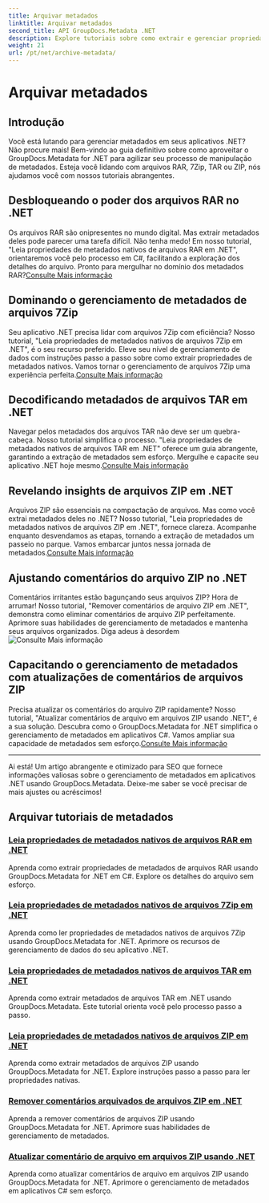 ```yaml
---
title: Arquivar metadados
linktitle: Arquivar metadados
second_title: API GroupDocs.Metadata .NET
description: Explore tutoriais sobre como extrair e gerenciar propriedades de metadados de vários formatos de arquivo, como RAR, 7Zip, TAR e ZIP, usando GroupDocs.Metadata for .NET.
weight: 21
url: /pt/net/archive-metadata/
---
```


# Arquivar metadados


## Introdução

Você está lutando para gerenciar metadados em seus aplicativos .NET? Não procure mais! Bem-vindo ao guia definitivo sobre como aproveitar o GroupDocs.Metadata for .NET para agilizar seu processo de manipulação de metadados. Esteja você lidando com arquivos RAR, 7Zip, TAR ou ZIP, nós ajudamos você com nossos tutoriais abrangentes.

## Desbloqueando o poder dos arquivos RAR no .NET

 Os arquivos RAR são onipresentes no mundo digital. Mas extrair metadados deles pode parecer uma tarefa difícil. Não tenha medo! Em nosso tutorial, "Leia propriedades de metadados nativos de arquivos RAR em .NET", orientaremos você pelo processo em C#, facilitando a exploração dos detalhes do arquivo. Pronto para mergulhar no domínio dos metadados RAR?[Consulte Mais informação](./read-native-metadata-rar-archives/)

## Dominando o gerenciamento de metadados de arquivos 7Zip

Seu aplicativo .NET precisa lidar com arquivos 7Zip com eficiência? Nosso tutorial, "Leia propriedades de metadados nativos de arquivos 7Zip em .NET", é o seu recurso preferido. Eleve seu nível de gerenciamento de dados com instruções passo a passo sobre como extrair propriedades de metadados nativos. Vamos tornar o gerenciamento de arquivos 7Zip uma experiência perfeita.[Consulte Mais informação](./read-native-metadata-7zip-archives/)

## Decodificando metadados de arquivos TAR em .NET

 Navegar pelos metadados dos arquivos TAR não deve ser um quebra-cabeça. Nosso tutorial simplifica o processo. "Leia propriedades de metadados nativos de arquivos TAR em .NET" oferece um guia abrangente, garantindo a extração de metadados sem esforço. Mergulhe e capacite seu aplicativo .NET hoje mesmo.[Consulte Mais informação](./read-native-metadata-tar-archives/)

## Revelando insights de arquivos ZIP em .NET

Arquivos ZIP são essenciais na compactação de arquivos. Mas como você extrai metadados deles no .NET? Nosso tutorial, "Leia propriedades de metadados nativos de arquivos ZIP em .NET", fornece clareza. Acompanhe enquanto desvendamos as etapas, tornando a extração de metadados um passeio no parque. Vamos embarcar juntos nessa jornada de metadados.[Consulte Mais informação](./read-native-metadata-zip-archives/)

## Ajustando comentários do arquivo ZIP no .NET

 Comentários irritantes estão bagunçando seus arquivos ZIP? Hora de arrumar! Nosso tutorial, "Remover comentários de arquivo ZIP em .NET", demonstra como eliminar comentários de arquivo ZIP perfeitamente. Aprimore suas habilidades de gerenciamento de metadados e mantenha seus arquivos organizados. Diga adeus à desordem![Consulte Mais informação](./remove-archive-comment-zip-files/)

## Capacitando o gerenciamento de metadados com atualizações de comentários de arquivos ZIP

Precisa atualizar os comentários do arquivo ZIP rapidamente? Nosso tutorial, "Atualizar comentários de arquivo em arquivos ZIP usando .NET", é a sua solução. Descubra como o GroupDocs.Metadata for .NET simplifica o gerenciamento de metadados em aplicativos C#. Vamos ampliar sua capacidade de metadados sem esforço.[Consulte Mais informação](./update-archive-comment-zip-files/)

---

Ai está! Um artigo abrangente e otimizado para SEO que fornece informações valiosas sobre o gerenciamento de metadados em aplicativos .NET usando GroupDocs.Metadata. Deixe-me saber se você precisar de mais ajustes ou acréscimos!
## Arquivar tutoriais de metadados
### [Leia propriedades de metadados nativos de arquivos RAR em .NET](./read-native-metadata-rar-archives/)
Aprenda como extrair propriedades de metadados de arquivos RAR usando GroupDocs.Metadata for .NET em C#. Explore os detalhes do arquivo sem esforço.
### [Leia propriedades de metadados nativos de arquivos 7Zip em .NET](./read-native-metadata-7zip-archives/)
Aprenda como ler propriedades de metadados nativos de arquivos 7Zip usando GroupDocs.Metadata for .NET. Aprimore os recursos de gerenciamento de dados do seu aplicativo .NET.
### [Leia propriedades de metadados nativos de arquivos TAR em .NET](./read-native-metadata-tar-archives/)
Aprenda como extrair metadados de arquivos TAR em .NET usando GroupDocs.Metadata. Este tutorial orienta você pelo processo passo a passo.
### [Leia propriedades de metadados nativos de arquivos ZIP em .NET](./read-native-metadata-zip-archives/)
Aprenda como extrair metadados de arquivos ZIP usando GroupDocs.Metadata for .NET. Explore instruções passo a passo para ler propriedades nativas.
### [Remover comentários arquivados de arquivos ZIP em .NET](./remove-archive-comment-zip-files/)
Aprenda a remover comentários de arquivos ZIP usando GroupDocs.Metadata for .NET. Aprimore suas habilidades de gerenciamento de metadados.
### [Atualizar comentário de arquivo em arquivos ZIP usando .NET](./update-archive-comment-zip-files/)
Aprenda como atualizar comentários de arquivo em arquivos ZIP usando GroupDocs.Metadata for .NET. Aprimore o gerenciamento de metadados em aplicativos C# sem esforço.